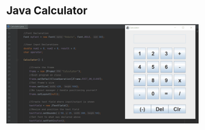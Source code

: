 # Java Calculator

![calculator-demo-gif](https://github.com/BrysonMG/Calculator/blob/main/calcDemo.gif)
